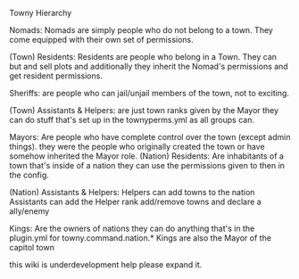 Towny Hierarchy


Nomads:
Nomads are simply people who do not belong to a town. They come equipped with their own set of permissions.

  (Town) Residents:
  Residents are people who belong in a Town. They can but and sell plots and additionally they inherit the Nomad's 
  permissions and get resident permissions.


  Sheriffs:
  are people who can jail/unjail members of the town, not to exciting. 


  (Town) Assistants & Helpers:
  are just town ranks given by the Mayor they can do stuff that's set up in the townyperms.yml as all groups can.


  Mayors:
  Are people who have complete control over the town (except admin things). they were the people who originally
  created the town or have somehow inherited the Mayor role.
  (Nation) Residents:
  Are inhabitants of a town that's inside of a nation they can use the permissions given to then in the config.


  (Nation) Assistants & Helpers:
  Helpers can add towns to the nation Assistants can add the Helper rank add/remove towns and declare a ally/enemy
  

  Kings:
  Are the owners of nations they can do anything that's in the plugin.yml for towny.command.nation.*
  Kings are also the Mayor of the capitol town

this wiki is underdevelopment help please expand it.